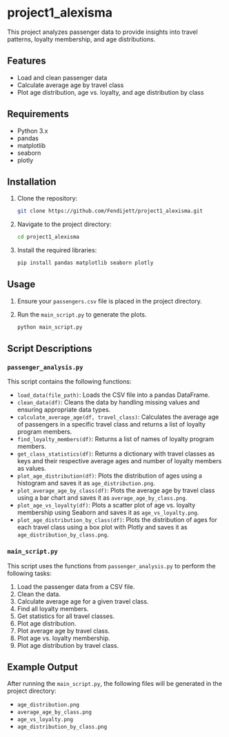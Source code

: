 # project1_alexisma

This project analyzes passenger data to provide insights into travel patterns, loyalty membership, and age distributions.

## Features

- Load and clean passenger data
- Calculate average age by travel class
- Plot age distribution, age vs. loyalty, and age distribution by class

## Requirements

- Python 3.x
- pandas
- matplotlib
- seaborn
- plotly

## Installation

1. Clone the repository:
    ```sh
    git clone https://github.com/Fendijett/project1_alexisma.git
    ```

2. Navigate to the project directory:
    ```sh
    cd project1_alexisma
    ```

3. Install the required libraries:
    ```sh
    pip install pandas matplotlib seaborn plotly
    ```

## Usage

1. Ensure your `passengers.csv` file is placed in the project directory.
2. Run the `main_script.py` to generate the plots.

    ```sh
    python main_script.py
    ```

## Script Descriptions

### `passenger_analysis.py`

This script contains the following functions:

- `load_data(file_path)`: Loads the CSV file into a pandas DataFrame.
- `clean_data(df)`: Cleans the data by handling missing values and ensuring appropriate data types.
- `calculate_average_age(df, travel_class)`: Calculates the average age of passengers in a specific travel class and returns a list of loyalty program members.
- `find_loyalty_members(df)`: Returns a list of names of loyalty program members.
- `get_class_statistics(df)`: Returns a dictionary with travel classes as keys and their respective average ages and number of loyalty members as values.
- `plot_age_distribution(df)`: Plots the distribution of ages using a histogram and saves it as `age_distribution.png`.
- `plot_average_age_by_class(df)`: Plots the average age by travel class using a bar chart and saves it as `average_age_by_class.png`.
- `plot_age_vs_loyalty(df)`: Plots a scatter plot of age vs. loyalty membership using Seaborn and saves it as `age_vs_loyalty.png`.
- `plot_age_distribution_by_class(df)`: Plots the distribution of ages for each travel class using a box plot with Plotly and saves it as `age_distribution_by_class.png`.

### `main_script.py`

This script uses the functions from `passenger_analysis.py` to perform the following tasks:

1. Load the passenger data from a CSV file.
2. Clean the data.
3. Calculate average age for a given travel class.
4. Find all loyalty members.
5. Get statistics for all travel classes.
6. Plot age distribution.
7. Plot average age by travel class.
8. Plot age vs. loyalty membership.
9. Plot age distribution by travel class.

## Example Output

After running the `main_script.py`, the following files will be generated in the project directory:

- `age_distribution.png`
- `average_age_by_class.png`
- `age_vs_loyalty.png`
- `age_distribution_by_class.png`
